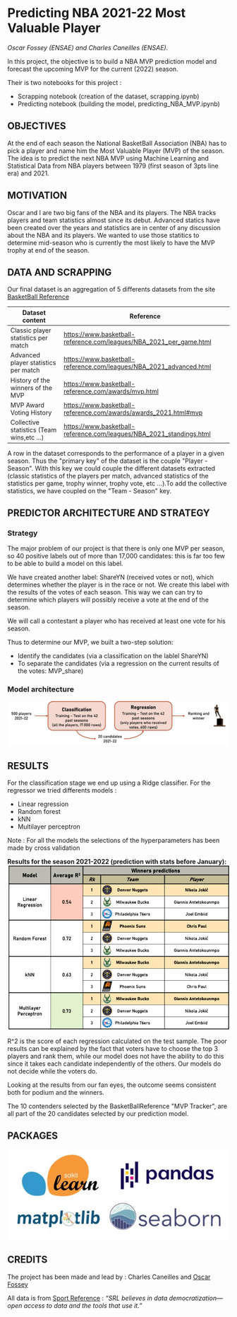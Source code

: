 # Predicting NBA 2021-22 Most Valuable Player

*Oscar Fossey (ENSAE) and Charles Caneilles (ENSAE).*

In this project, the objective is to build a NBA MVP prediction model and forecast the upcoming MVP for the current (2022) season.

Their is two notebooks for this project : 
- Scrapping notebook (creation of the dataset, scrapping.ipynb)
- Predicting notebook (building the model, predicting_NBA_MVP.ipynb)

## OBJECTIVES
At the end of each season the National BasketBall Association (NBA) has to pick a player and name him the Most Valuable Player (MVP) of the season. The idea is to predict the next NBA MVP using Machine Learning and Statistical Data from NBA players between 1979 (first season of 3pts line era) and 2021.

## MOTIVATION

Oscar and I are two big fans of the NBA and its players. The NBA tracks players and team statistics almost since its debut. Advanced statics have been created over the years and statistics are in center of any discussion about the NBA and its players. We wanted to use those statitics to determine mid-season who is currently the most likely to have the MVP trophy at  end of the season.


## DATA AND SCRAPPING

Our final dataset is an aggregation of 5 differents datasets from the site [BasketBall Reference](https://www.basketball-reference.com)

Dataset content  | Reference
------------- | -------------
Classic player statistics per match  | https://www.basketball-reference.com/leagues/NBA_2021_per_game.html
Advanced player statistics per match   | https://www.basketball-reference.com/leagues/NBA_2021_advanced.html
History of the winners of the MVP   | https://www.basketball-reference.com/awards/mvp.html
MVP Award Voting History   | https://www.basketball-reference.com/awards/awards_2021.html#mvp
Collective statistics (Team wins,etc ...) | https://www.basketball-reference.com/leagues/NBA_2021_standings.html

A row in the dataset corresponds to the performance of a player in a given season. Thus the "primary key" of the dataset is the couple "Player - Season". With this key we could couple the different datasets extracted (classic statistics of the players per match, advanced statistics of the statistics per game, trophy winner, trophy vote, etc ...).To add the collective statistics, we have coupled on the "Team - Season" key.

## PREDICTOR ARCHITECTURE AND STRATEGY

### Strategy
The major problem of our project is that there is only one MVP per season, so 40 positive labels out of more than 17,000 candidates: this is far too few to be able to build a model on this label.

We have created another label: ShareYN (received votes or not), which determines whether the player is in the race or not. We create this label with the results of the votes of each season. This way we can can try to determine which players will possibly receive a vote at the end of the season.

We will call a contestant a player who has received at least one vote for his season.

Thus to determine our MVP, we built a two-step solution:
- Identify the candidates (via a classification on the lablel ShareYN)
- To separate the candidates (via a regression on the current results of the votes: MVP_share)

### Model architecture
![alt text](https://github.com/ccaneilles/nba_mvp_prediction/blob/main/images/strategy.jpg)

## RESULTS

For the classification stage we end up using a Ridge classifier. For the regressor we tried differents models :
- Linear regression
- Random forest
- kNN
- Multilayer perceptron

Note : For all the models the selections of the hyperparameters has been made by cross validation

**Results for the season 2021-2022 (prediction with stats before  January):**
![alt text](https://github.com/ccaneilles/nba_mvp_prediction/blob/main/images/results.png)

R^2 is the score of each regression calculated on the test sample. The poor results can be explained by the fact that voters have to choose the top 3 players and rank them, while our model does not have the ability to do this since it takes each candidate independently of the others. Our models do not decide while the voters do.

Looking at the results from our fan eyes, the outcome seems consistent both for podium and the winners.

The 10 contenders selected by the BasketBallReference "MVP Tracker", are all part of the 20 candidates selected by our prediction model.

## PACKAGES

![alt text](https://github.com/ccaneilles/nba_mvp_prediction/blob/main/images/packages.jpeg)

## CREDITS

The project has been made and lead by : Charles Caneilles and [Oscar Fossey](https://github.com/oscarfossey)

All data is from [Sport Reference](https://www.sports-reference.com/termsofuse.html) : *“SRL believes in data democratization—open access to data and the tools that use it.”*
